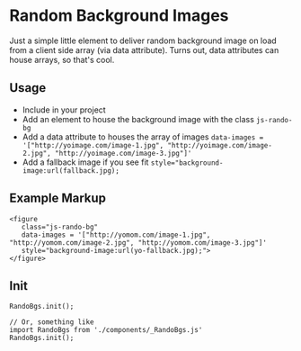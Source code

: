 # Random Background Images

Just a simple little element to deliver random background image on load from a client side array (via data attribute).
Turns out, data attributes can house arrays, so that's cool.

## Usage

- Include in your project
- Add an element to house the background image with the class `js-rando-bg`
- Add a data attribute to houses the array of images `data-images = '["http://yoimage.com/image-1.jpg", "http://yoimage.com/image-2.jpg", "http://yoimage.com/image-3.jpg"]'`
- Add a fallback image if you see fit `style="background-image:url(fallback.jpg);`

## Example Markup
```
<figure
   class="js-rando-bg"
   data-images = '["http://yomom.com/image-1.jpg", "http://yomom.com/image-2.jpg", "http://yomom.com/image-3.jpg"]'
   style="background-image:url(yo-fallback.jpg);">
</figure>
```

## Init
```
RandoBgs.init();

// Or, something like
import RandoBgs from './components/_RandoBgs.js'
RandoBgs.init();
```
